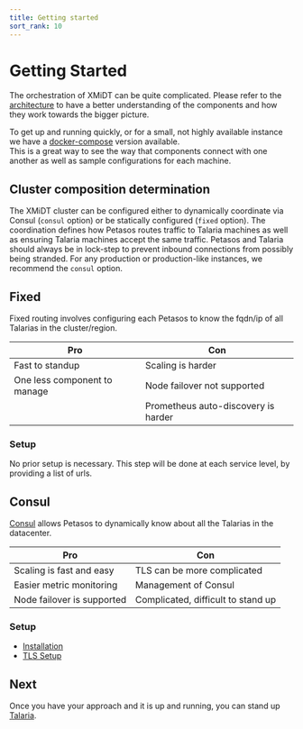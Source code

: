 ```yaml
---
title: Getting started
sort_rank: 10
---
```


# Getting Started
The orchestration of XMiDT can be quite complicated. Please refer to the [architecture](../introduction/index.md)
to have a better understanding of the components and how they work towards the bigger picture.

To get up and running quickly, or for a small, not highly available instance we have
a [docker-compose](https://github.com/xmidt-org/xmidt/tree/master/deploy/docker-compose) version available.  
This is a great way to see the way that components connect with one another as well as sample configurations
for each machine.


## Cluster composition determination
The XMiDT cluster can be configured either to dynamically coordinate via Consul (`consul` option)
or be statically configured (`fixed` option).  The coordination defines how Petasos routes traffic to Talaria
machines as well as ensuring Talaria machines accept the same traffic.  Petasos and Talaria should always
be in lock-step to prevent inbound connections from possibly being stranded.  For any production or
production-like instances, we recommend the `consul` option.

## Fixed
Fixed routing involves configuring each Petasos to know the fqdn/ip of all Talarias in the cluster/region.

| Pro                          | Con                         |
|------------------------------|-----------------------------|
| Fast to standup              | Scaling is harder           |
| One less component to manage | Node failover not supported |
|                              | Prometheus auto-discovery is harder |


### Setup
No prior setup is necessary.
This step will be done at each service level, by providing a list of urls.

## Consul
[Consul](https://www.consul.io/) allows Petasos to dynamically know about all the Talarias in the datacenter.

| Pro                        | Con                                |
|----------------------------|------------------------------------|
| Scaling is fast and easy   | TLS can be more complicated        |
| Easier metric monitoring   | Management of Consul               |
| Node failover is supported | Complicated, difficult to stand up |

### Setup
-   [Installation](https://learn.hashicorp.com/consul/getting-started/install)
-   [TLS Setup](https://www.digitalocean.com/community/tutorials/how-to-secure-consul-with-tls-encryption-on-ubuntu-14-04)


## Next
Once you have your approach and it is up and running, you can stand up [Talaria](/docs/operating/talaria).
